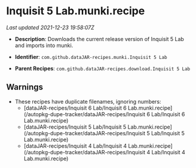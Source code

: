 # Inquisit 5 Lab.munki.recipe

_Last updated 2021-12-23 19:58:07Z_

- **Description**: Downloads the current release version of Inquisit 5 Lab and imports into munki.

- **Identifier**: `com.github.dataJAR-recipes.munki.Inquisit 5 Lab`

- **Parent Recipes**: `com.github.dataJAR-recipes.download.Inquisit 5 Lab`

## Warnings

- These recipes have duplicate filenames, ignoring numbers:
    - [dataJAR-recipes/Inquisit 6 Lab/Inquisit 6 Lab.munki.recipe](/autopkg-dupe-tracker/dataJAR-recipes/Inquisit 6 Lab/Inquisit 6 Lab.munki.recipe)
    - [dataJAR-recipes/Inquisit 5 Lab/Inquisit 5 Lab.munki.recipe](/autopkg-dupe-tracker/dataJAR-recipes/Inquisit 5 Lab/Inquisit 5 Lab.munki.recipe)
    - [dataJAR-recipes/Inquisit 4 Lab/Inquisit 4 Lab.munki.recipe](/autopkg-dupe-tracker/dataJAR-recipes/Inquisit 4 Lab/Inquisit 4 Lab.munki.recipe)